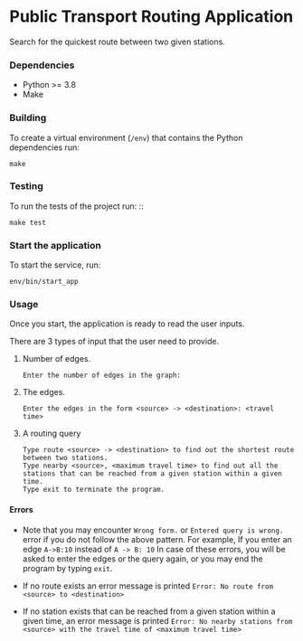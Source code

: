 # Public Transport Routing Application

Search for the quickest route between two given stations.

### Dependencies

* Python >= 3.8
* Make

### Building

To create a virtual environment (`/env`) that contains the Python dependencies run:
```shell script
make
```

### Testing

To run the tests of the project run:
::

    make test

### Start the application

To start the service, run:
```shell script
env/bin/start_app
```

### Usage

Once you start, the application is ready to read the user inputs.

There are 3 types of input that the user need to provide.

1. Number of edges.
    ```prompt
    Enter the number of edges in the graph:
    ```
2. The edges.
    ```prompt
    Enter the edges in the form <source> -> <destination>: <travel time>
    ```
3. A routing query
    ```prompt
    Type route <source> -> <destination> to find out the shortest route between two stations.
    Type nearby <source>, <maximum travel time> to find out all the stations that can be reached from a given station within a given time.
    Type exit to terminate the program.
    ```

#### Errors

* Note that you may encounter `Wrong form.` or `Entered query is wrong.` error if you do not follow the above pattern.
  For example, If you enter an edge `A->B:10` instead of `A -> B: 10`
  In case of these errors, you will be asked to enter the edges or the query again, or you may end the program by typing `exit`.

* If no route exists an error message is printed `Error: No route from <source> to <destination>`

* If no station exists that can be reached from a given station within a given time, an error message is printed `Error: No nearby stations from <source> with the travel time of <maximum travel time>`